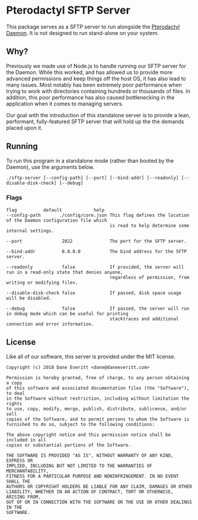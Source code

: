 # Pterodactyl SFTP Server
This package serves as a SFTP server to run alongside the [Pterodactyl Daemon](https://github.com/pterodactyl/daemon).
It is not designed to run stand-alone on your system.

## Why?
Previously we made use of Node.js to handle running our SFTP server for the Daemon. While this worked, and has allowed us
to provide more advanced permissions and keep things off the host OS, it has also lead to many issues. Most notably has
been extremely poor performance when trying to work with directories containing hundreds or thousands of files. In addition,
this poor performance has also caused bottlenecking in the application when it comes to managing servers.

Our goal with the introduction of this standalone server is to provide a lean, performant, fully-featured SFTP server
that will hold up the the demands placed upon it.

## Running
To run this program in a standalone mode (rather than booted by the Daemon), use the arguments below.

```
./sftp-server [--config-path] [--port] [--bind-addr] [--readonly] [--disable-disk-check] [--debug]
```

### Flags
```
flag          default            help
--config-path       ./config/core.json This flag defines the location of the Daemon configuration file which
                                       is read to help determine some internal settings.

--port               2022              The port for the SFTP server.

--bind-addr          0.0.0.0           The bind address for the SFTP server.

--readonly           false             If provided, the server will run in a read-only state that denies anyone,
                                       regardless of permission, from writing or modifying files.

--disable-disk-check false             If passed, disk space usage will be disabled.

--debug              false             If passed, the server will run in debug mode which can be useful for printing
                                       stacktraces and additional connection and error information.
```

## License
Like all of our software, this server is provided under the MIT license.

```
Copyright (c) 2018 Dane Everitt <dane@daneeveritt.com>

Permission is hereby granted, free of charge, to any person obtaining a copy
of this software and associated documentation files (the "Software"), to deal
in the Software without restriction, including without limitation the rights
to use, copy, modify, merge, publish, distribute, sublicense, and/or sell
copies of the Software, and to permit persons to whom the Software is
furnished to do so, subject to the following conditions:

The above copyright notice and this permission notice shall be included in all
copies or substantial portions of the Software.

THE SOFTWARE IS PROVIDED "AS IS", WITHOUT WARRANTY OF ANY KIND, EXPRESS OR
IMPLIED, INCLUDING BUT NOT LIMITED TO THE WARRANTIES OF MERCHANTABILITY,
FITNESS FOR A PARTICULAR PURPOSE AND NONINFRINGEMENT. IN NO EVENT SHALL THE
AUTHORS OR COPYRIGHT HOLDERS BE LIABLE FOR ANY CLAIM, DAMAGES OR OTHER
LIABILITY, WHETHER IN AN ACTION OF CONTRACT, TORT OR OTHERWISE, ARISING FROM,
OUT OF OR IN CONNECTION WITH THE SOFTWARE OR THE USE OR OTHER DEALINGS IN THE
SOFTWARE.
```
